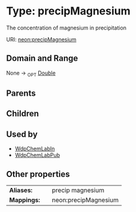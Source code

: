 
# Type: precipMagnesium


The concentration of magnesium in precipitation

URI: [neon:precipMagnesium](https://data.neonscience.org/precipMagnesium)


## Domain and Range

None ->  <sub>OPT</sub> [Double](types/Double.md)

## Parents


## Children


## Used by

 * [WdpChemLabIn](WdpChemLabIn.md)
 * [WdpChemLabPub](WdpChemLabPub.md)

## Other properties

|  |  |  |
| --- | --- | --- |
| **Aliases:** | | precip magnesium |
| **Mappings:** | | neon:precipMagnesium |


